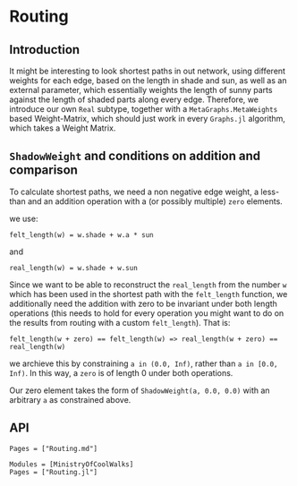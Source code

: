 # Routing
## Introduction
It might be interesting to look shortest paths in out network, using different
weights for each edge, based on the length in shade and sun, as well as an
external parameter, which essentially weights the length of sunny parts against
the length of shaded parts along every edge. Therefore, we introduce our own
`Real` subtype, together with a `MetaGraphs.MetaWeights` based Weight-Matrix,
which should just work in every `Graphs.jl` algorithm, which takes a Weight
Matrix.

## `ShadowWeight` and conditions on addition and comparison
To calculate shortest paths, we need a non negative edge weight, a less-than and
an addition operation with a (or possibly multiple) `zero` elements.

we use:

`felt_length(w) = w.shade + w.a * sun`

and

`real_length(w) = w.shade + w.sun`

Since we want to be able to reconstruct the `real_length` from the number `w` which has been used in the shortest path with the `felt_length` function, we additionally need the addition with zero to be invariant under both length operations (this needs to hold for every operation you might want to do on the results from routing with a custom `felt_length`). That is:

`felt_length(w + zero) == felt_length(w) => real_length(w + zero) == real_length(w)`

we archieve this by constraining `a in (0.0, Inf)`, rather than `a in [0.0, Inf)`. In this way, a `zero` is of length 0 under both operations.

Our zero element takes the form of `ShadowWeight(a, 0.0, 0.0)` with an arbitrary `a` as constrained above.


## API

```@index
Pages = ["Routing.md"]
```

```@autodocs
Modules = [MinistryOfCoolWalks]
Pages = ["Routing.jl"]
```